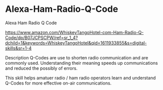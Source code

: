 # Alexa-Ham-Radio-Q-Code
Alexa Ham Radio Q Code

https://www.amazon.com/WhiskeyTangoHotel-com-Ham-Radio-Q-Code/dp/B07JCPSCPW/ref=sr_1_4?dchild=1&keywords=WhiskeyTangoHotel&qid=1611933855&s=digital-skills&sr=1-4

Description
Q-Codes are use to shorten radio communication and are commonly used. 
Understanding their meaning speeds up communications and reduced the possibly of errors.

This skill helps amatuer radio / ham radio operators learn and 
understand Q-Codes for more effective on-air communications.
